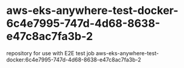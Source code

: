 # aws-eks-anywhere-test-docker-6c4e7995-747d-4d68-8638-e47c8ac7fa3b-2
repository for use with E2E test job aws-eks-anywhere-test-docker:6c4e7995-747d-4d68-8638-e47c8ac7fa3b-2
